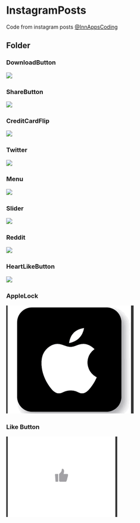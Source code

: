 # InstagramPosts
Code from instagram posts
[@InnAppsCoding](https://www.instagram.com/innappscoding/)

## Folder

### DownloadButton
![](InstaPosts/Gifs/DownloadButton.gif)

### ShareButton
![](InstaPosts/Gifs/ShareButton.gif)

### CreditCardFlip
![](InstaPosts/Gifs/CreditCardFlip.gif)

### Twitter
![](InstaPosts/Gifs/twitter.gif)

### Menu
![](InstaPosts/Gifs/Menu.gif)

### Slider
![](InstaPosts/Gifs/Slider.gif)

### Reddit
![](InstaPosts/Gifs/reddit.gif)


### HeartLikeButton
![](InstaPosts/Gifs/HeartButton.gif)

### AppleLock
![](InstaPosts/Gifs/appleLock.gif)

### Like Button
![](InstaPosts/Gifs/LikeButton.gif)
